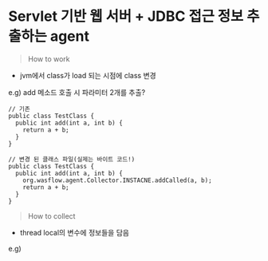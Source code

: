 # Servlet 기반 웹 서버 + JDBC 접근 정보 추출하는 agent

> How to work  

- jvm에서 class가 load 되는 시점에 class 변경

e.g) add 메소드 호출 시 파라미터 2개를 추출?

```
// 기존
public class TestClass {
  public int add(int a, int b) {
    return a + b;    
  }
}

// 변경 된 클래스 파일(실제는 바이트 코드!)
public class TestClass {
  public int add(int a, int b) {
    org.wasflow.agent.Collector.INSTACNE.addCalled(a, b);
    return a + b;    
  }
}
```  

> How to collect  

- thread local의 변수에 정보들을 담음  

e.g)  
